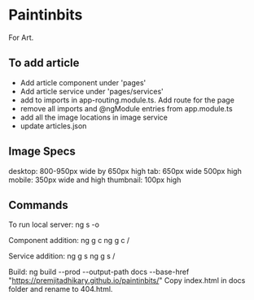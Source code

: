 # Paintinbits

For Art.

## To add article

  - Add article component under 'pages'
  - Add article service under 'pages/services'
  - add to imports in app-routing.module.ts. Add route for the page
  - remove all imports and @ngModule entries from app.module.ts
  - add all the image locations in image service
  - update articles.json

## Image Specs

desktop: 800-950px wide by 650px high
tab: 650px wide 500px high
mobile: 350px wide and high
thumbnail: 100px high

## Commands

To run local server:
ng s -o

Component addition:
ng g c <component-name>
ng g c <folder-name>/<component-name>

Service addition:
ng g s <service-name>
ng g s <folder-name>/<service-name>

Build:
ng build --prod --output-path docs --base-href "https://premjitadhikary.github.io/paintinbits/"
Copy index.html in docs folder and rename to 404.html.
